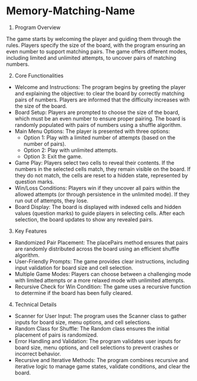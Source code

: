 # Memory-Matching-Name

1. Program Overview

The game starts by welcoming the player and guiding them through the rules. Players specify the size of the board, with the program ensuring an even number to support matching pairs. The game offers different modes, including limited and unlimited attempts, to uncover pairs of matching numbers.

2. Core Functionalities
- Welcome and Instructions: The program begins by greeting the player and explaining the objective: to clear the board by correctly matching pairs of numbers. Players are informed that the difficulty increases with the size of the board.
- Board Setup: Players are prompted to choose the size of the board, which must be an even number to ensure proper pairing. The board is randomly populated with pairs of numbers using a shuffle algorithm.
- Main Menu Options: The player is presented with three options:
    - Option 1: Play with a limited number of attempts (based on the number of pairs).
    - Option 2: Play with unlimited attempts.
    - Option 3: Exit the game.
- Game Play: Players select two cells to reveal their contents. If the numbers in the selected cells match, they remain visible on the board. If they do not match, the cells are reset to a hidden state, represented by question marks.
- Win/Loss Conditions: Players win if they uncover all pairs within the allowed attempts (or through persistence in the unlimited mode). If they run out of attempts, they lose.
- Board Display: The board is displayed with indexed cells and hidden values (question marks) to guide players in selecting cells. After each selection, the board updates to show any revealed pairs.

3. Key Features
- Randomized Pair Placement: The placePairs method ensures that pairs are randomly distributed across the board using an efficient shuffle algorithm.
- User-Friendly Prompts: The game provides clear instructions, including input validation for board size and cell selection.
- Multiple Game Modes: Players can choose between a challenging mode with limited attempts or a more relaxed mode with unlimited attempts.
- Recursive Check for Win Condition: The game uses a recursive function to determine if the board has been fully cleared.

4. Technical Details
- Scanner for User Input: The program uses the Scanner class to gather inputs for board size, menu options, and cell selections.
- Random Class for Shuffle: The Random class ensures the initial placement of pairs is randomized.
- Error Handling and Validation: The program validates user inputs for board size, menu options, and cell selections to prevent crashes or incorrect behavior.
- Recursive and Iterative Methods: The program combines recursive and iterative logic to manage game states, validate conditions, and clear the board.
